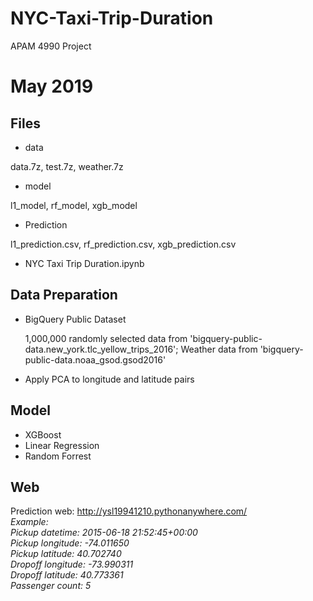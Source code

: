 # NYC-Taxi-Trip-Duration
APAM 4990 Project

# May 2019

## Files
- data

data.7z, test.7z, weather.7z
- model

l1_model, rf_model, xgb_model<br>
- Prediction

l1_prediction.csv, rf_prediction.csv, xgb_prediction.csv
- NYC Taxi Trip Duration.ipynb


## Data Preparation
 - BigQuery Public Dataset
 
    1,000,000 randomly selected data from 'bigquery-public-data.new_york.tlc_yellow_trips_2016';
    Weather data from 'bigquery-public-data.noaa_gsod.gsod2016'
    
 - Apply PCA to longitude and latitude pairs
 
## Model
 - XGBoost
 - Linear Regression
 - Random Forrest


## Web
Prediction web: http://ysl19941210.pythonanywhere.com/  
*Example:  
Pickup datetime: 2015-06-18 21:52:45+00:00  
Pickup longitude: -74.011650  
Pickup latitude: 40.702740  
Dropoff longitude: -73.990311   
Dropoff latitude: 40.773361  
Passenger count: 5*
